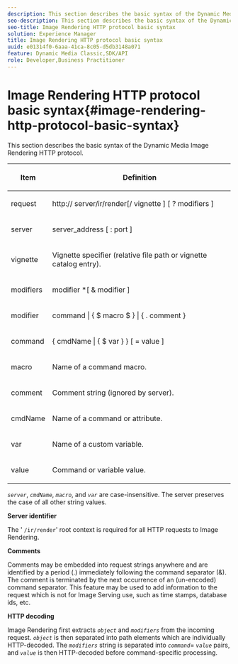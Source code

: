 ```yaml
---
description: This section describes the basic syntax of the Dynamic Media Image Rendering HTTP protocol.
seo-description: This section describes the basic syntax of the Dynamic Media Image Rendering HTTP protocol.
seo-title: Image Rendering HTTP protocol basic syntax
solution: Experience Manager
title: Image Rendering HTTP protocol basic syntax
uuid: e01314f0-6aaa-41ca-8c05-d5db3148a071
feature: Dynamic Media Classic,SDK/API
role: Developer,Business Practitioner
---
```


# Image Rendering HTTP protocol basic syntax{#image-rendering-http-protocol-basic-syntax}

This section describes the basic syntax of the Dynamic Media Image Rendering HTTP protocol.

<table id="table_0A7D7207EE6D4B08B62BE8620EBE0B25"> 
 <thead> 
  <tr> 
   <th colname="col1" class="entry"> <p>Item </p> </th> 
   <th colname="col2" class="entry"> <p>Definition </p> </th> 
  </tr> 
 </thead>
 <tbody> 
  <tr> 
   <td colname="col1"> <p><span class="varname"> request</span> </p> </td> 
   <td colname="col2"> <p>http://<span class="varname"> server</span>/ir/render[/<span class="varname"> vignette</span> ] [ ?<span class="varname"> modifiers</span> ] </p> </td> 
  </tr> 
  <tr> 
   <td colname="col1"> <p><span class="varname"> server </span> </p> </td> 
   <td colname="col2"> <p><span class="varname"> server_address</span> [ :<span class="varname"> port</span> ] </p> </td> 
  </tr> 
  <tr> 
   <td colname="col1"> <p><span class="varname"> vignette </span> </p> </td> 
   <td colname="col2"> <p>Vignette specifier (relative file path or vignette catalog entry). </p> </td> 
  </tr> 
  <tr> 
   <td colname="col1"> <p><span class="varname"> modifiers </span> </p> </td> 
   <td colname="col2"> <p><span class="varname"> modifier</span> *[ &amp; <span class="varname"> modifier</span> ] </p> </td> 
  </tr> 
  <tr> 
   <td colname="col1"> <p><span class="varname"> modifier </span> </p> </td> 
   <td colname="col2"> <p><span class="varname"> command</span> | { $ <span class="varname"> macro</span> $ } | { .<span class="varname"> comment</span> } </p> </td> 
  </tr> 
  <tr> 
   <td colname="col1"> <p><span class="varname"> command </span> </p> </td> 
   <td colname="col2"> <p>{ <span class="varname"> cmdName</span> | { $<span class="varname"> var</span> } } [ = <span class="varname"> value</span> ] </p> </td> 
  </tr> 
  <tr> 
   <td colname="col1"> <p><span class="varname"> macro </span> </p> </td> 
   <td colname="col2"> <p>Name of a command macro. </p> </td> 
  </tr> 
  <tr> 
   <td colname="col1"> <p><span class="varname"> comment </span> </p> </td> 
   <td colname="col2"> <p>Comment string (ignored by server). </p> </td> 
  </tr> 
  <tr> 
   <td colname="col1"> <p><span class="varname"> cmdName </span> </p> </td> 
   <td colname="col2"> <p>Name of a command or attribute. </p> </td> 
  </tr> 
  <tr> 
   <td colname="col1"> <p><span class="varname"> var </span> </p> </td> 
   <td colname="col2"> <p>Name of a custom variable. </p> </td> 
  </tr> 
  <tr> 
   <td colname="col1"> <p><span class="varname"> value </span> </p> </td> 
   <td colname="col2"> <p>Command or variable value. </p> </td> 
  </tr> 
 </tbody> 
</table>

*`server`*, *`cmdName`*, *`macro`*, and *`var`* are case-insensitive. The server preserves the case of all other string values.

**Server identifier**

The ' `/ir/render`' root context is required for all HTTP requests to Image Rendering.

**Comments**

Comments may be embedded into request strings anywhere and are identified by a period (.) immediately following the command separator (&). The comment is terminated by the next occurrence of an (un-encoded) command separator. This feature may be used to add information to the request which is not for Image Serving use, such as time stamps, database ids, etc.

**HTTP decoding**

Image Rendering first extracts *`object`* and *`modifiers`* from the incoming request. *`object`* is then separated into path elements which are individually HTTP-decoded. The *`modifiers`* string is separated into *`command`*= *`value`* pairs, and *`value`* is then HTTP-decoded before command-specific processing. 

